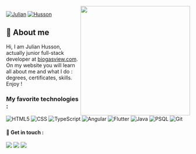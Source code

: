<img align="right" width="300" src="https://i2.wp.com/allhtaccess.info/wp-content/uploads/2018/03/programming.gif?fit=1281%2C716&ssl=1" />

[![Julian](https://img.shields.io/badge/Julian%20-%23323330.svg?&style=for-the-badge&logo=badges&logoColor=black&color=0000FF)]()
[![Husson](https://img.shields.io/badge/husson%20-%23323330.svg?&style=for-the-badge&logo=cards%20estrelas&logoColor=black&color=FFFF00)]()

## 👨 About me
<p>Hi, I am Julian Husson, actually junior full-stack developer at <a href="https://biogasview.com">biogasview.com</a>. 
On my website you will learn all about me and what I do : degrees, certificates, skills. Enjoy !</p>

### My favorite technologies :
![HTML5](https://img.shields.io/badge/-HTML5-333333?style=flat&logo=HTML5)
![CSS](https://img.shields.io/badge/-CSS-333333?style=flat&logo=CSS3&logoColor=1572B6)
![TypeScript](https://img.shields.io/badge/-TypeScript-333333?style=flat&logo=typescript&logoColor=00599C)
![Angular](https://img.shields.io/badge/-Angular-333333?style=flat&logo=angular&logoColor=dd1b16)
![Flutter](https://img.shields.io/badge/-Flutter-333333?style=flat&logo=flutter)
![Java](https://img.shields.io/badge/-Java-333333?style=flat&logo=Java&logoColor=007396)
![PSQL](https://img.shields.io/badge/-PostgreSQL-333333?style=flat&logo=postgresql)
![Git](https://img.shields.io/badge/-Git-333333?style=flat&logo=Git)

#### 📲 Get in touch :
<p align="left">
 <a href="mailto:julian.husson@icloud.com" alt="Yahoo">
  <img src="https://img.shields.io/badge/-Yahoo-430297?style=flat-square&labelColor=430297&logo=yahoo&logoColor=white&link=julian.husson@icloud.com" /></a>
  
<a href="https://www.linkedin.com/in/julian-husson-692067152/" alt="Linkedin">
  <img src="https://img.shields.io/badge/-Linkedin-0e76a8?style=flat-square&logo=Linkedin&logoColor=white&link=https://www.linkedin.com/in/julian-husson-692067152/" /></a>

  <a href="https://codepen.io/Julianh1805" alt="Instagram">
  <img src="https://img.shields.io/badge/-Codepen-grey?style=flat-square&labelColor=grey&logo=codepen&logoColor=white&link=https://codepen.io/Julianh1805"/></a>
</p>

